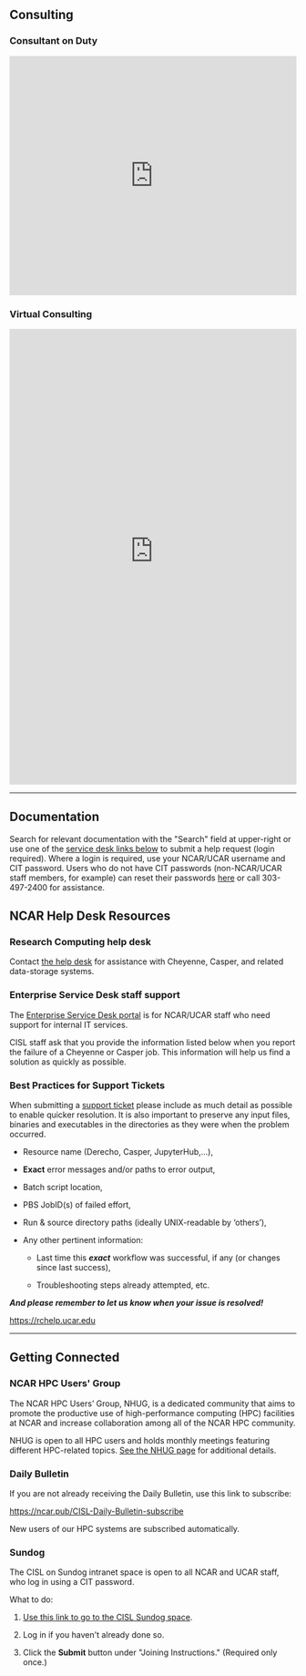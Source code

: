 ## Consulting
### Consultant on Duty
<iframe frameborder="0" height="420" scrolling="no" src="https://www.cisl.ucar.edu/csg/cod-status/cod.html" width="100%"></iframe>

### Virtual Consulting

<iframe frameborder="0" scrolling="no" src="https://app.squarespacescheduling.com/schedule.php?owner=26907589&amp;appointmentType=37576313" title="Schedule Appointment" width="100%" height="800"></iframe><script src="https://embed.acuityscheduling.com/js/embed.js" type="text/javascript"></script>

---

## Documentation

Search for relevant documentation with the "Search" field at upper-right or use one of the [service desk links below](#ncar-help-desk-resources) to submit a help request (login required). Where a login is required, use your NCAR/UCAR username and CIT password. Users who do not have CIT passwords (non-NCAR/UCAR staff members, for example) can reset their passwords [here](https://crowd.ucar.edu/crowd/console/login.action#/forgot-password) or call 303-497-2400 for assistance.

## NCAR Help Desk Resources
### Research Computing help desk

Contact [the help desk](https://rchelp.ucar.edu/) for assistance with Cheyenne, Casper, and related data-storage systems.

### Enterprise Service Desk staff support
The [Enterprise Service Desk portal](https://help.ucar.edu/) is for NCAR/UCAR staff who need support for internal IT services.

CISL staff ask that you provide the information listed below when you
report the failure of a Cheyenne or Casper job. This information will
help us find a solution as quickly as possible.


### Best Practices for Support Tickets

When submitting a [support ticket](https://rchelp.ucar.edu) please include as much detail as possible to enable quicker resolution. It is also important to preserve any input files, binaries and executables in the directories as they were when the problem occurred.


- Resource name (Derecho, Casper, JupyterHub,...),

- **Exact** error messages and/or paths to error output,

- Batch script location,

- PBS JobID(s) of failed effort,

- Run & source directory paths (ideally UNIX-readable by ‘others’),

- Any other pertinent information:

    - Last time this ***exact*** workflow was successful, if any (or changes since last success),

    - Troubleshooting steps already attempted, etc.

***And please remember to let us know when your issue is resolved!***

https://rchelp.ucar.edu

---

## Getting Connected

### NCAR HPC Users' Group
The NCAR HPC Users’ Group, NHUG, is a dedicated community that aims to promote the productive use of high-performance computing (HPC) facilities at NCAR and increase collaboration among all of the NCAR HPC community.

NHUG is open to all HPC users and holds monthly meetings featuring different HPC-related topics. [See the NHUG page](../nhug/index.md) for additional details.

### Daily Bulletin
If you are not already receiving the Daily Bulletin, use this link to subscribe:

https://ncar.pub/CISL-Daily-Bulletin-subscribe

New users of our HPC systems are subscribed automatically.

### Sundog

The CISL on Sundog intranet space is open to all NCAR and UCAR staff,
who log in using a CIT password.

What to do:

1.  [Use this link to go to the CISL Sundog space](https://sundog.ucar.edu/Interact/Pages/Section/Default.aspx?Section=3927).

2.  Log in if you haven't already done so.

3.  Click the **Submit** button under "Joining Instructions." (Required
    only once.)
